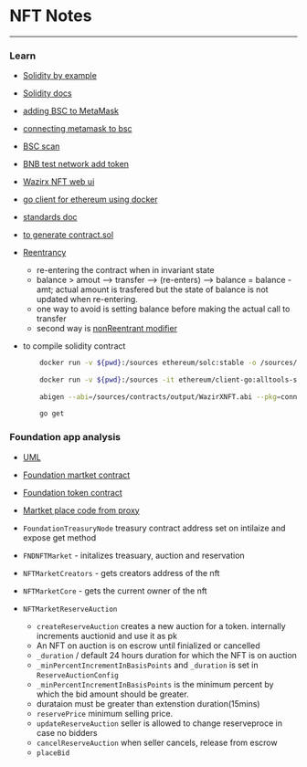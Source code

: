 # NFT Notes
---
### Learn

- [Solidity by example](https://solidity-by-example.org/)
- [Solidity docs](https://docs.soliditylang.org/)
- [adding BSC to MetaMask](https://academy.binance.com/en/articles/connecting-metamask-to-binance-smart-chain)
- [connecting metamask to bsc](https://dapp-world.com/blogs/01/how-to-connect-metamask-to-binance-smart-chainbsc--1618137142422)
- [BSC scan](https://testnet.bscscan.com/address/0xa8dC4fB8DB32A09499cA53dD75F7B6a74F49c05e#events)
- [BNB test network add token](https://testnet.binance.org/faucet-smart)
- [Wazirx NFT web ui](http://nft.wazirx.com/)
- [go client for ethereum using docker](https://geth.ethereum.org/docs/install-and-build/installing-geth#install-on-windows)
- [standards doc](https://docs.openzeppelin.com/contracts/2.x/tokens#ERC721)
- [to generate contract.sol](https://wizard.openzeppelin.com/)
- [Reentrancy](https://blog.openzeppelin.com/reentrancy-after-istanbul/)
  - re-entering the contract when in invariant state
  - balance > amout --> transfer --> (re-enters) --> balance = balance - amt; actual amount is trasfered but the state of balance is not updated when re-entering.
  - one way to avoid is setting balance before making the actual call to transfer
  - second way is [nonReentrant modifier](https://docs.openzeppelin.com/contracts/2.x/api/utils#ReentrancyGuard)
- to compile solidity contract

    ```bash
        docker run -v ${pwd}:/sources ethereum/solc:stable -o /sources/contracts/output --abi --bin --overwrite /sources/contracts/WazirXNFT.sol --allow-paths /sources/node_modules
        
        docker run -v ${pwd}:/sources -it ethereum/client-go:alltools-stable
        
        abigen --abi=/sources/contracts/output/WazirXNFT.abi --pkg=connectors --out=/sources/contracts/output/WazirXNFT.go --bin /sources/contracts/output/WazirXNFT.bin
        
        go get
    ```

### Foundation app analysis

- [UML](images/nft-uml.png)
- [Foundation martket contract](https://etherscan.io/address/0xcDA72070E455bb31C7690a170224Ce43623d0B6f#code)
- [Foundation token contract](https://etherscan.io/address/0x3B3ee1931Dc30C1957379FAc9aba94D1C48a5405#code)
- [Martket place code from proxy](https://etherscan.io/address/0x52e75b420e70ea24bbd0ede2e71800a913cd06ee#code)

- `FoundationTreasuryNode` treasury contract address set on intilaize and expose get method
- `FNDNFTMarket` - initalizes treasuary, auction and reservation
- `NFTMarketCreators` - gets creators address of the nft
- `NFTMarketCore` - gets the current owner of the nft
- `NFTMarketReserveAuction`
  - `createReserveAuction` creates a new auction for a token. internally increments auctionid and use it as pk
  - An NFT on auction is on escrow until finialized or cancelled
  - `_duration` / default 24 hours duration for which the NFT is on auction
  - `_minPercentIncrementInBasisPoints` and `_duration` is set in `ReserveAuctionConfig`
  - `_minPercentIncrementInBasisPoints` is the minimum percent by which the bid amount should be greater.
  - durataion must be greater than extenstion duration(15mins)
  - `reservePrice` minimum selling price.
  - `updateReserveAuction` seller is allowed to change reserveproce in case no bidders
  - `cancelReserveAuction` when seller cancels, release from escrow
  - `placeBid` 
